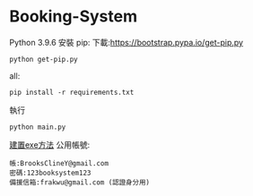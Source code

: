 # Booking-System
Python 3.9.6
安裝
pip:
下載:https://bootstrap.pypa.io/get-pip.py
```console
python get-pip.py
```
all:
```console
pip install -r requirements.txt
```
執行
```console
python main.py
```
[建置exe方法](BUILD.md)
公用帳號:
```
帳:BrooksClineY@gmail.com
密碼:123booksystem123
備援信箱:frakwu@gmail.com (認證身分用)
```

